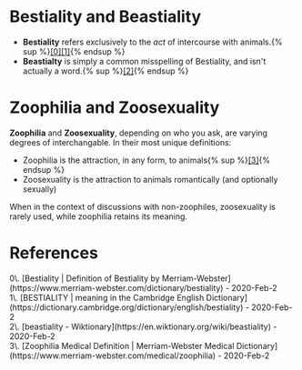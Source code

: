 # Bestiality and Beastiality

* **Bestiality** refers exclusively to the *act* of intercourse with animals.{% sup %}[[0]](#ref0)[[1]](#ref1){% endsup %}
* **Beastialty** is simply a common misspelling of Bestiality, and isn't actually a word.{% sup %}[[2]](#ref2){% endsup %}

# Zoophilia and Zoosexuality

**Zoophilia** and **Zoosexuality**, depending on who you ask, are varying degrees of interchangable.
In their most unique definitions:

* Zoophilia is the attraction, in any form, to animals{% sup %}[[3]](#ref3){% endsup %}
* Zoosexuality is the attraction to animals romantically (and optionally sexually) 

When in the context of discussions with non-zoophiles, zoosexuality is rarely used, while zoophilia
retains its meaning.

# References

<span id="ref0" />
0\. [Bestiality | Definition of Bestiality by Merriam-Webster](https://www.merriam-webster.com/dictionary/bestiality) - 2020-Feb-2
<br>
<span id="ref1" />
1\. [BESTIALITY | meaning in the Cambridge English Dictionary](https://dictionary.cambridge.org/dictionary/english/bestiality) - 2020-Feb-2
<br>
<span id="ref2" />
2\. [beastiality - Wiktionary](https://en.wiktionary.org/wiki/beastiality) - 2020-Feb-2
<br>
<span id="ref3" />
3\. [Zoophilia Medical Definition | Merriam-Webster Medical Dictionary](https://www.merriam-webster.com/medical/zoophilia) - 2020-Feb-2